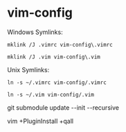 # vim-config

Windows Symlinks:

  `mklink /J .vimrc vim-config\.vimrc`

  `mklink /J .vim vim-config\.vim`

Unix Symlinks:
  
  `ln -s ~/.vimrc vim-config/.vimrc`

  `ln -s ~/.vim vim-config/.vim`
  
git submodule update --init --recursive

vim +PluginInstall +qall
